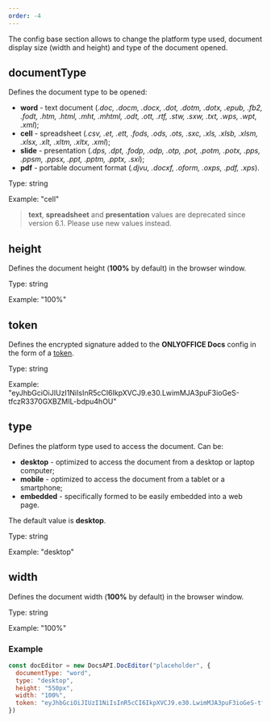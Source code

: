 ```yaml
---
order: -4
---
```


The config base section allows to change the platform type used, document display size (width and height) and type of the document opened.


## documentType

Defines the document type to be opened:

* **word** - text document (*.doc, .docm, .docx, .dot, .dotm, .dotx, .epub, .fb2, .fodt, .htm, .html, .mht, .mhtml, .odt, .ott, .rtf, .stw, .sxw, .txt, .wps, .wpt, .xml*);
* **cell** - spreadsheet (*.csv, .et, .ett, .fods, .ods, .ots, .sxc, .xls, .xlsb, .xlsm, .xlsx, .xlt, .xltm, .xltx, .xml*);
* **slide** - presentation (*.dps, .dpt, .fodp, .odp, .otp, .pot, .potm, .potx, .pps, .ppsm, .ppsx, .ppt, .pptm, .pptx, .sxi*);
* **pdf** - portable document format (*.djvu, .docxf, .oform, .oxps, .pdf, .xps*).

Type: string

Example: "cell"

> **text**, **spreadsheet** and **presentation** values are deprecated since version 6.1. Please use new values instead.


## height

Defines the document height (**100%** by default) in the browser window.

Type: string

Example: "100%"


## token

Defines the encrypted signature added to the **ONLYOFFICE Docs** config in the form of a [token](../../Additional%20API/Signature/Browser/index.md).

Type: string

Example: "eyJhbGciOiJIUzI1NiIsInR5cCI6IkpXVCJ9.e30.LwimMJA3puF3ioGeS-tfczR3370GXBZMIL-bdpu4hOU"


## type

Defines the platform type used to access the document. Can be:

* **desktop** - optimized to access the document from a desktop or laptop computer;
* **mobile** - optimized to access the document from a tablet or a smartphone;
* **embedded** - specifically formed to be easily embedded into a web page.

The default value is **desktop**.

Type: string

Example: "desktop"


## width

Defines the document width (**100%** by default) in the browser window.

Type: string

Example: "100%"


### Example

``` javascript
const docEditor = new DocsAPI.DocEditor("placeholder", {
  documentType: "word",
  type: "desktop",
  height: "550px",
  width: "100%",
  token: "eyJhbGciOiJIUzI1NiIsInR5cCI6IkpXVCJ9.e30.LwimMJA3puF3ioGeS-tfczR3370GXBZMIL-bdpu4hOU",
})
```

